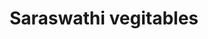 ---
title: "Saraswathi vegitables"
url: /thiruvananthapuram/saraswathi-vegitables/
shop: Gemüse & Obst
---